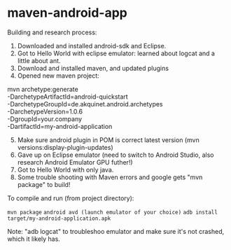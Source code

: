 maven-android-app
=================

Building and research process:

1. Downloaded and installed android-sdk and Eclipse.
2. Got to Hello World with eclipse emulator: learned about logcat and a little about ant.
3. Download and installed maven, and updated plugins
4. Opened new maven project:

 mvn archetype:generate \
  -DarchetypeArtifactId=android-quickstart \
  -DarchetypeGroupId=de.akquinet.android.archetypes \
  -DarchetypeVersion=1.0.6 \
  -DgroupId=your.company \
  -DartifactId=my-android-application

5. Make sure android plugin in POM is correct latest version (mvn versions:display-plugin-updates)
6. Gave up on Eclipse emulator (need to switch to Android Studio, also research Android Emulator GPU futher!)
7. Got to Hello World with only java.
8. Some trouble shooting with Maven errors and google gets "mvn package" to build!

To compile and run (from project directory):

`mvn package`
`android avd (launch emulator of your choice)`
`adb install target/my-android-application.apk`

Note: "adb logcat" to troubleshoo emulator and make sure it's not crashed, which it likely has.

